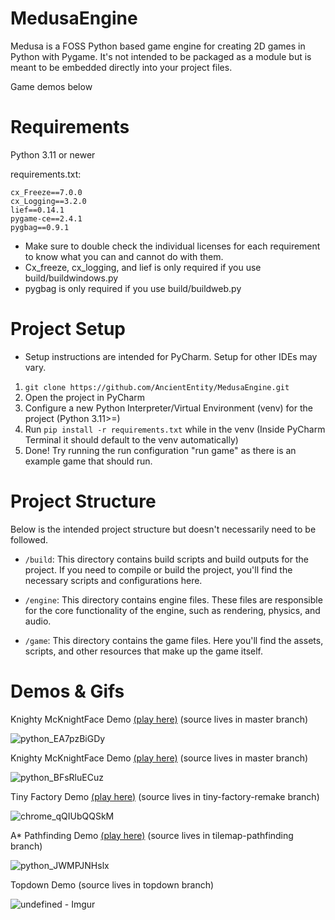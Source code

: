 # MedusaEngine

Medusa is a FOSS Python based game engine for creating 2D games in Python with Pygame. It's not intended to be packaged as a module but is meant to be embedded directly into your project files.

Game demos below

# Requirements
Python 3.11 or newer

requirements.txt: 
```
cx_Freeze==7.0.0
cx_Logging==3.2.0
lief==0.14.1
pygame-ce==2.4.1
pygbag==0.9.1  
```
- Make sure to double check the individual licenses for each requirement to know what you can and cannot do with them.
- Cx_freeze, cx_logging, and lief is only required if you use build/buildwindows.py
- pygbag is only required if you use build/buildweb.py

# Project Setup
- Setup instructions are intended for PyCharm. Setup for other IDEs may vary.

1. `git clone https://github.com/AncientEntity/MedusaEngine.git`
2. Open the project in PyCharm
3. Configure a new Python Interpreter/Virtual Environment (venv) for the project (Python 3.11>=)
4. Run `pip install -r requirements.txt` while in the venv (Inside PyCharm Terminal it should default to the venv automatically)
5. Done! Try running the run configuration "run game" as there is an example game that should run.

# Project Structure
Below is the intended project structure but doesn't necessarily need to be followed.
- `/build`: This directory contains build scripts and build outputs for the project. If you need to compile or build the project, you'll find the necessary scripts and configurations here.

- `/engine`: This directory contains engine files. These files are responsible for the core functionality of the engine, such as rendering, physics, and audio.

- `/game`: This directory contains the game files. Here you'll find the assets, scripts, and other resources that make up the game itself.

# Demos & Gifs

Knighty McKnightFace Demo [(play here)](https://anciententity.itch.io/knighty-mcknightyface) (source lives in master branch)

![python_EA7pzBiGDy](https://github.com/AncientEntity/MedusaEngine/assets/22735861/2d6d4a19-3c53-4a3e-b414-f3aecea981dd)

Knighty McKnightFace Demo [(play here)](https://anciententity.itch.io/knighty-mcknightyface) (source lives in master branch)

![python_BFsRluECuz](https://github.com/AncientEntity/MedusaEngine/assets/22735861/7ff670b8-0db8-4f6b-bd8f-63489d57ac3c)

Tiny Factory Demo [(play here)](https://anciententity.itch.io/tiny-factory-remastered) (source lives in tiny-factory-remake branch)

![chrome_qQIUbQQSkM](https://github.com/AncientEntity/MedusaEngine/assets/22735861/21df0074-4c44-4731-b59e-3c6df15cf031)

A* Pathfinding Demo [(play here)](https://anciententity.itch.io/medusa-astar-demo) (source lives in tilemap-pathfinding branch)

![python_JWMPJNHslx](https://github.com/user-attachments/assets/3a5f0afc-5813-4d55-9ef9-80f314c2cf8d)

Topdown Demo (source lives in topdown branch)

![undefined - Imgur](https://github.com/user-attachments/assets/ed102781-46b1-4dcc-b0a6-10706a2b1545)

